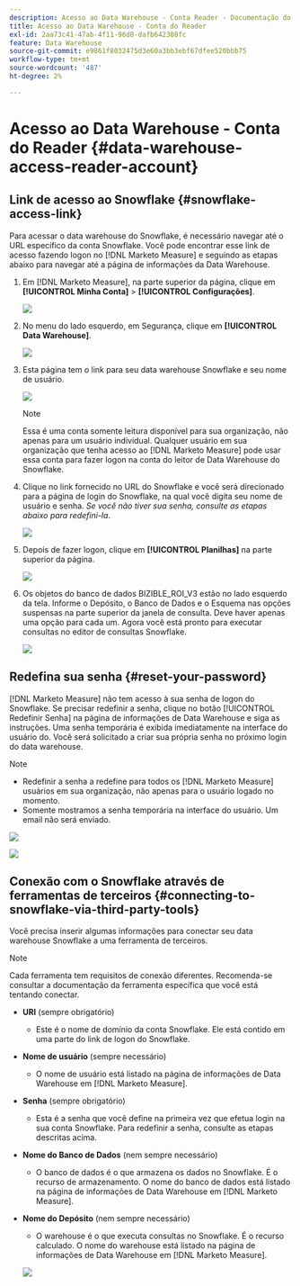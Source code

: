 ```yaml
---
description: Acesso ao Data Warehouse - Conta Reader - Documentação do produto
title: Acesso ao Data Warehouse - Conta do Reader
exl-id: 2aa73c41-47ab-4f11-96d8-dafb642308fc
feature: Data Warehouse
source-git-commit: e9861f8032475d3e60a3bb3ebf67dfee520bbb75
workflow-type: tm+mt
source-wordcount: '487'
ht-degree: 2%

---
```


# Acesso ao Data Warehouse - Conta do Reader {#data-warehouse-access-reader-account}

## Link de acesso ao Snowflake {#snowflake-access-link}

Para acessar o data warehouse do Snowflake, é necessário navegar até o URL específico da conta Snowflake. Você pode encontrar esse link de acesso fazendo logon no [!DNL Marketo Measure] e seguindo as etapas abaixo para navegar até a página de informações da Data Warehouse.

1. Em [!DNL Marketo Measure], na parte superior da página, clique em **[!UICONTROL Minha Conta]** > **[!UICONTROL Configurações]**.

   ![](assets/data-warehouse-access-reader-account-1.png)

1. No menu do lado esquerdo, em Segurança, clique em **[!UICONTROL Data Warehouse]**.

   ![](assets/data-warehouse-access-reader-account-2.png)

1. Esta página tem o link para seu data warehouse Snowflake e seu nome de usuário.

   ![](assets/data-warehouse-access-reader-account-3.png)

   >[!NOTE]
   >
   >Essa é uma conta somente leitura disponível para sua organização, não apenas para um usuário individual. Qualquer usuário em sua organização que tenha acesso ao [!DNL Marketo Measure] pode usar essa conta para fazer logon na conta do leitor de Data Warehouse do Snowflake.

1. Clique no link fornecido no URL do Snowflake e você será direcionado para a página de login do Snowflake, na qual você digita seu nome de usuário e senha. _Se você não tiver sua senha, consulte as etapas abaixo para redefini-la_.

   ![](assets/data-warehouse-access-reader-account-4.png)

1. Depois de fazer logon, clique em **[!UICONTROL Planilhas]** na parte superior da página.

   ![](assets/data-warehouse-access-reader-account-5.png)

1. Os objetos do banco de dados BIZIBLE_ROI_V3 estão no lado esquerdo da tela. Informe o Depósito, o Banco de Dados e o Esquema nas opções suspensas na parte superior da janela de consulta. Deve haver apenas uma opção para cada um. Agora você está pronto para executar consultas no editor de consultas Snowflake.

   ![](assets/data-warehouse-access-reader-account-6.png)

## Redefina sua senha {#reset-your-password}

[!DNL Marketo Measure] não tem acesso à sua senha de logon do Snowflake. Se precisar redefinir a senha, clique no botão [!UICONTROL Redefinir Senha] na página de informações de Data Warehouse e siga as instruções. Uma senha temporária é exibida imediatamente na interface do usuário do. Você será solicitado a criar sua própria senha no próximo login do data warehouse.

>[!NOTE]
>
>* Redefinir a senha a redefine para todos os [!DNL Marketo Measure] usuários em sua organização, não apenas para o usuário logado no momento.
>* Somente mostramos a senha temporária na interface do usuário. Um email não será enviado.

![](assets/data-warehouse-access-reader-account-7.png)

![](assets/data-warehouse-access-reader-account-8.png)

## Conexão com o Snowflake através de ferramentas de terceiros {#connecting-to-snowflake-via-third-party-tools}

Você precisa inserir algumas informações para conectar seu data warehouse Snowflake a uma ferramenta de terceiros.

>[!NOTE]
>
>Cada ferramenta tem requisitos de conexão diferentes. Recomenda-se consultar a documentação da ferramenta específica que você está tentando conectar.

* **URI** (sempre obrigatório)
   * Este é o nome de domínio da conta Snowflake. Ele está contido em uma parte do link de logon do Snowflake.
* **Nome de usuário** (sempre necessário)
   * O nome de usuário está listado na página de informações de Data Warehouse em [!DNL Marketo Measure].
* **Senha** (sempre obrigatório)
   * Esta é a senha que você define na primeira vez que efetua login na sua conta Snowflake. Para redefinir a senha, consulte as etapas descritas acima.
* **Nome do Banco de Dados** (nem sempre necessário)
   * O banco de dados é o que armazena os dados no Snowflake. É o recurso de armazenamento. O nome do banco de dados está listado na página de informações de Data Warehouse em [!DNL Marketo Measure].
* **Nome do Depósito** (nem sempre necessário)
   * O warehouse é o que executa consultas no Snowflake. É o recurso calculado. O nome do warehouse está listado na página de informações de Data Warehouse em [!DNL Marketo Measure].

  ![](assets/data-warehouse-access-reader-account-9.png)
